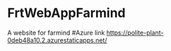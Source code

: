# FrtWebAppFarmind
A website for farmind
#Azure link https://polite-plant-0deb48a10.2.azurestaticapps.net/
